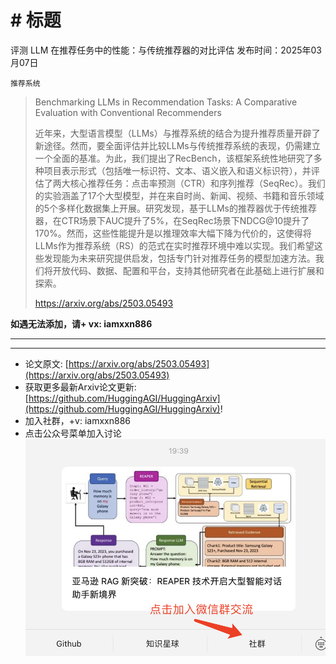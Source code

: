 # # 标题
评测 LLM 在推荐任务中的性能：与传统推荐器的对比评估
发布时间：2025年03月07日

`推荐系统`
> Benchmarking LLMs in Recommendation Tasks: A Comparative Evaluation with Conventional Recommenders
>
> 近年来，大型语言模型（LLMs）与推荐系统的结合为提升推荐质量开辟了新途径。然而，要全面评估并比较LLMs与传统推荐系统的表现，仍需建立一个全面的基准。为此，我们提出了RecBench，该框架系统性地研究了多种项目表示形式（包括唯一标识符、文本、语义嵌入和语义标识符），并评估了两大核心推荐任务：点击率预测（CTR）和序列推荐（SeqRec）。我们的实验涵盖了17个大型模型，并在来自时尚、新闻、视频、书籍和音乐领域的5个多样化数据集上开展。研究发现，基于LLMs的推荐器优于传统推荐器，在CTR场景下AUC提升了5%，在SeqRec场景下NDCG@10提升了170%。然而，这些性能提升是以推理效率大幅下降为代价的，这使得将LLMs作为推荐系统（RS）的范式在实时推荐环境中难以实现。我们希望这些发现能为未来研究提供启发，包括专门针对推荐任务的模型加速方法。我们将开放代码、数据、配置和平台，支持其他研究者在此基础上进行扩展和探索。
>
> https://arxiv.org/abs/2503.05493

**如遇无法添加，请+ vx: iamxxn886**
<hr />


<hr />

- 论文原文: [https://arxiv.org/abs/2503.05493](https://arxiv.org/abs/2503.05493)
- 获取更多最新Arxiv论文更新: [https://github.com/HuggingAGI/HuggingArxiv](https://github.com/HuggingAGI/HuggingArxiv)!
- 加入社群，+v: iamxxn886
- 点击公众号菜单加入讨论
![](https://raw.githubusercontent.com/HuggingAGI/wx_assets/main/2024/07/31/1722434818326-94339e92-22f1-4472-9d27-fed232f70b5d.jpeg)